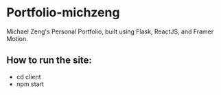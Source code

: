 # Portfolio-michzeng

Michael Zeng's Personal Portfolio, built using Flask, ReactJS, and Framer Motion.

## How to run the site:
- cd client
- npm start
